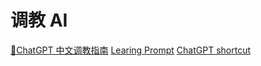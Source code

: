 # 调教 AI

[🧠ChatGPT 中文调教指南](https://github.com/PlexPt/awesome-chatgpt-prompts-zh)
[Learing Prompt](https://learningprompt.wiki/docs)
[ChatGPT shortcut](https://www.aishort.top/)